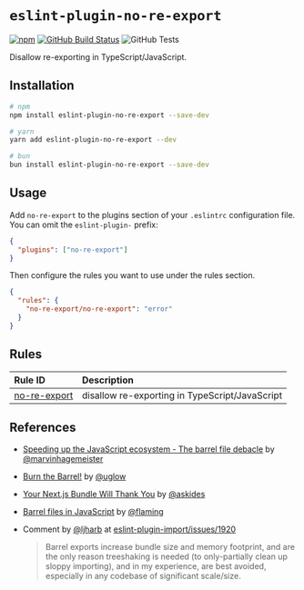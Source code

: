 # `eslint-plugin-no-re-export`

[![npm](https://img.shields.io/npm/v/eslint-plugin-no-re-export)](https://www.npmjs.com/package/eslint-plugin-no-re-export) [![GitHub Build Status](https://img.shields.io/github/actions/workflow/status/christianvuerings/eslint-plugin-no-re-export/tsc.yml)](https://github.com/christianvuerings/eslint-plugin-no-re-export/actions/workflows/tsc.yml) ![GitHub Tests](https://img.shields.io/github/actions/workflow/status/christianvuerings/eslint-plugin-no-re-export/jest.yml?label=tests)

Disallow re-exporting in TypeScript/JavaScript.

## Installation

```sh
# npm
npm install eslint-plugin-no-re-export --save-dev

# yarn
yarn add eslint-plugin-no-re-export --dev

# bun
bun install eslint-plugin-no-re-export --save-dev
```

## Usage

Add `no-re-export` to the plugins section of your `.eslintrc` configuration file. You can omit the `eslint-plugin-` prefix:

```json
{
  "plugins": ["no-re-export"]
}
```

Then configure the rules you want to use under the rules section.

```json
{
  "rules": {
    "no-re-export/no-re-export": "error"
  }
}
```

## Rules

| Rule ID                                    | Description                                    |
| :----------------------------------------- | :--------------------------------------------- |
| [no-re-export](./src/docs/no-re-export.md) | disallow re-exporting in TypeScript/JavaScript |

## References

- [Speeding up the JavaScript ecosystem - The barrel file debacle](https://marvinh.dev/blog/speeding-up-javascript-ecosystem-part-7/) by [@marvinhagemeister](https://github.com/marvinhagemeister)
- [Burn the Barrel!](https://uglow.medium.com/burn-the-barrel-c282578f21b6#:~:text=%E2%80%9CThe%20problem%20is%20that%20Jest,like%20%40mui%2Fmaterial%20.%E2%80%9D) by [@uglow](https://github.com/uglow)
- [Your Next.js Bundle Will Thank You](https://renatopozzi.me/articles/your-nextjs-bundle-will-thank-you) by [@askides](https://github.com/askides)
- [Barrel files in JavaScript](https://flaming.codes/posts/barrel-files-in-javascript) by [@flaming](https://github.com/flaming-codes)
- Comment by [@ljharb](https://github.com/ljharb) at [eslint-plugin-import/issues/1920](https://github.com/import-js/eslint-plugin-import/issues/1920)

  > Barrel exports increase bundle size and memory footprint, and are the only reason treeshaking is needed (to only-partially clean up sloppy importing), and in my experience, are best avoided, especially in any codebase of significant scale/size.
